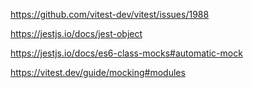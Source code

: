 https://github.com/vitest-dev/vitest/issues/1988

https://jestjs.io/docs/jest-object

https://jestjs.io/docs/es6-class-mocks#automatic-mock

https://vitest.dev/guide/mocking#modules